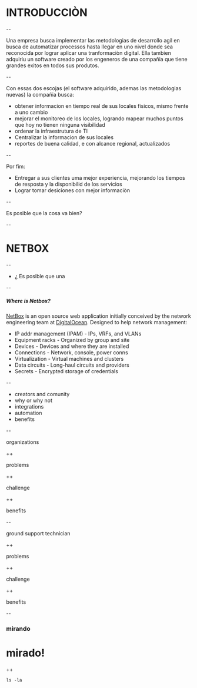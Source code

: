 
# INTRODUCCIÒN

--

Una empresa busca implementar las metodologias de desarrollo agil en busca de automatizar processos hasta llegar en uno nivel donde sea reconocida por lograr aplicar una tranformaciòn digital.
Ella tambien adquiriu un software creado por los engeneros de una compañia que tiene grandes exitos en todos sus produtos.

--

Con essas dos escojas (el software adquirido, ademas las metodologias nuevas) la compañia busca:
* obtener informacion en tiempo real de sus locales fisicos, mismo frente a uno cambio
* mejorar el monitoreo de los locales, logrando mapear muchos puntos que hoy no tienen ninguna visibilidad
* ordenar la infraestrutura de TI
* Centralizar la informacion de sus locales
* reportes de buena calidad, e con alcance regional, actualizados

--

Por fim:
* Entregar a sus clientes uma mejor experiencia, mejorando los tiempos de resposta y la disponibilid de los servicios
* Lograr tomar desiciones con mejor informaciòn

--

Es posible que la cosa va bien?

--

# NETBOX

--


- ¿
Es posible que una 

--

##### Where is Netbox?

[NetBox](https://netbox.readthedocs.io/en/latest/) is an open source web application initially conceived by the network engineering team at [DigitalOcean](https://www.digitalocean.com/). Designed to help network management:

* IP addr management (IPAM) - IPs, VRFs, and VLANs
* Equipment racks - Organized by group and site
* Devices - Devices and where they are installed
* Connections - Network, console, power conns
* Virtualization - Virtual machines and clusters
* Data circuits - Long-haul circuits and providers
* Secrets - Encrypted storage of credentials

--

* creators and comunity
* why or why not
* integrations
* automation
* benefits

--

organizations

++

problems

++

challenge

++

benefits

--

ground support technician

++

problems

++

challenge

++

benefits

--

### mirando

# mirado!

++

```
ls -la
```
